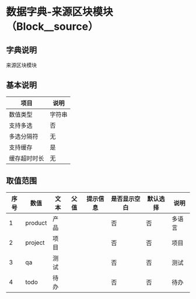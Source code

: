 # 数据字典-来源区块模块（Block__source）
## 字典说明
来源区块模块

## 基本说明
| 项目 | 说明 |
| -- | -- |
| 数值类型 | 字符串 |
| 支持多选 | 否 |
| 多选分隔符 | 无 |
| 支持缓存 | 是 |
| 缓存超时时长 | 无 |

## 取值范围
| 序号 | 数值 | 文本 | 父值 | 提示信息 | 是否显示空白 | 默认选择 | 说明 |
| -- | -- | -- | -- | -- | -- | -- | -- |
| 1 | product | 产品 |  |  | 否 | 否 | 多语言 |
| 2 | project | 项目 |  |  | 否 | 否 | 项目 |
| 3 | qa | 测试 |  |  | 否 | 否 | 测试 |
| 4 | todo | 待办 |  |  | 否 | 否 | 待办 |

